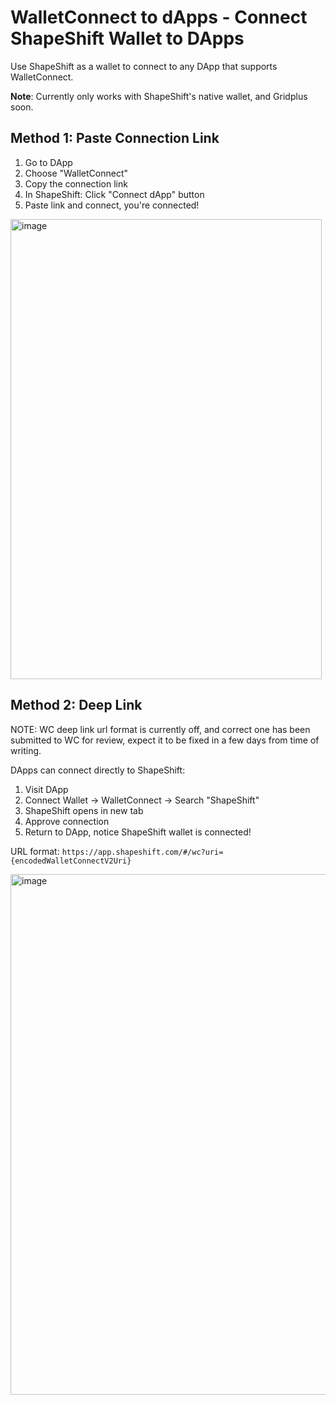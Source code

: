 # WalletConnect to dApps - Connect ShapeShift Wallet to DApps

Use ShapeShift as a wallet to connect to any DApp that supports WalletConnect.

**Note**: Currently only works with ShapeShift's native wallet, and Gridplus soon.

## Method 1: Paste Connection Link

1. Go to DApp
2. Choose "WalletConnect"
3. Copy the connection link
4. In ShapeShift: Click "Connect dApp" button
5. Paste link and connect, you're connected!

<img width="498" height="736" alt="image" src="https://github.com/user-attachments/assets/94ea4603-538f-4473-98d0-4e09cd8ffe64" />

## Method 2: Deep Link

NOTE: WC deep link url format is currently off, and correct one has been submitted to WC for review, expect it to be fixed in a few days from time of writing.

DApps can connect directly to ShapeShift:

1. Visit DApp
2. Connect Wallet → WalletConnect → Search "ShapeShift"
3. ShapeShift opens in new tab
4. Approve connection
5. Return to DApp, notice ShapeShift wallet is connected!

URL format: `https://app.shapeshift.com/#/wc?uri={encodedWalletConnectV2Uri}`

<img width="1367" height="833" alt="image" src="https://github.com/user-attachments/assets/714a4d5c-17c2-4751-8934-840a57f31cb0" />
